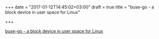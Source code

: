 +++
date = "2017-01-12T14:45:02+03:00"
draft = true
title = "buse-go - a block device in user space for Linux"

+++

<p><a href="https://github.com/samalba/buse-go">buse-go - a block device in user space for Linux</a></p>
